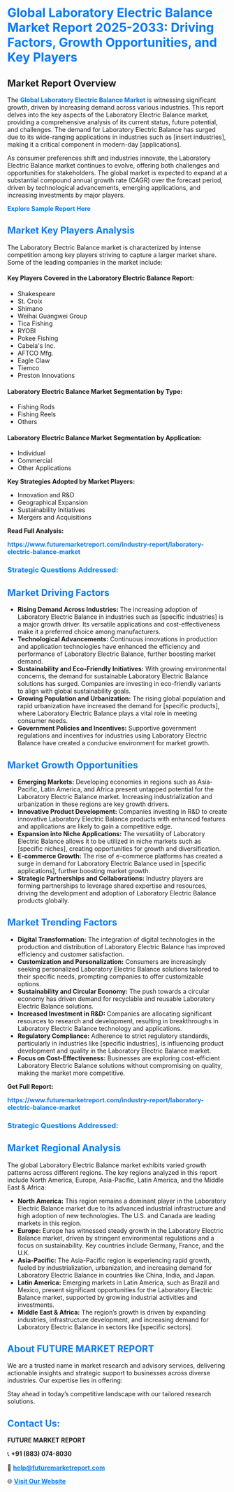 <h1 style="color: #007BFF;">Global Laboratory Electric Balance Market Report 2025-2033: Driving Factors, Growth Opportunities, and Key Players</h1>

<section id="overview">
<h2>Market Report Overview</h2>
<p>The <a href="https://www.futuremarketreport.com/industry-report/laboratory-electric-balance-market" style="color: #007BFF; text-decoration: none;"><strong>Global Laboratory Electric Balance Market</strong></a> is witnessing significant growth, driven by increasing demand across various industries. This report delves into the key aspects of the Laboratory Electric Balance market, providing a comprehensive analysis of its current status, future potential, and challenges. The demand for Laboratory Electric Balance has surged due to its wide-ranging applications in industries such as [insert industries], making it a critical component in modern-day [applications].</p>
<p>As consumer preferences shift and industries innovate, the Laboratory Electric Balance market continues to evolve, offering both challenges and opportunities for stakeholders. The global market is expected to expand at a substantial compound annual growth rate (CAGR) over the forecast period, driven by technological advancements, emerging applications, and increasing investments by major players.</p>
</section>

<section id="overview">
<p><a href="https://www.futuremarketreport.com/request-sample/reportId=32056" style="color: #007BFF; text-decoration: none;"><strong>Explore Sample Report Here</strong></a></p>
</section>

<section id="key-players">
<h2 style="color: #007BFF;">Market Key Players Analysis</h2>
<p>The Laboratory Electric Balance market is characterized by intense competition among key players striving to capture a larger market share. Some of the leading companies in the market include:</p>
<h4>Key Players Covered in the Laboratory Electric Balance Report:</h4>
<ul><li>Shakespeare</li><li>St. Croix</li><li>Shimano</li><li>Weihai Guangwei Group</li><li>Tica Fishing</li><li>RYOBI</li><li>Pokee Fishing</li><li>Cabela&#039;s Inc.</li><li>AFTCO Mfg.</li><li>Eagle Claw</li><li>Tiemco</li><li>Preston Innovations</li></ul>
<h4>Laboratory Electric Balance Market Segmentation by Type:</h4>
<ul><li>Fishing Rods</li><li>Fishing Reels</li><li>Others</li></ul>

<h4>Laboratory Electric Balance Market Segmentation by Application:</h4>
<ul><li>Individual</li><li>Commercial</li><li>Other Applications</li></ul>
<p><strong>Key Strategies Adopted by Market Players:</strong></p>
<ul>
<li>Innovation and R&D</li>
<li>Geographical Expansion</li>
<li>Sustainability Initiatives</li>
<li>Mergers and Acquisitions</li>
</ul>
</section>

<section>
<p><strong>Read Full Analysis: </strong></p><a href="https://www.futuremarketreport.com/industry-report/laboratory-electric-balance-market" style="color: #007BFF; text-decoration: none;"><strong>https://www.futuremarketreport.com/industry-report/laboratory-electric-balance-market</strong></a>
<h3 style="color: #007BFF;">Strategic Questions Addressed:</h3>
</section>

<section id="driving-factors">
<h2 style="color: #007BFF;">Market Driving Factors</h2>
<ul>
<li><strong>Rising Demand Across Industries:</strong> The increasing adoption of Laboratory Electric Balance in industries such as [specific industries] is a major growth driver. Its versatile applications and cost-effectiveness make it a preferred choice among manufacturers.</li>
<li><strong>Technological Advancements:</strong> Continuous innovations in production and application technologies have enhanced the efficiency and performance of Laboratory Electric Balance, further boosting market demand.</li>
<li><strong>Sustainability and Eco-Friendly Initiatives:</strong> With growing environmental concerns, the demand for sustainable Laboratory Electric Balance solutions has surged. Companies are investing in eco-friendly variants to align with global sustainability goals.</li>
<li><strong>Growing Population and Urbanization:</strong> The rising global population and rapid urbanization have increased the demand for [specific products], where Laboratory Electric Balance plays a vital role in meeting consumer needs.</li>
<li><strong>Government Policies and Incentives:</strong> Supportive government regulations and incentives for industries using Laboratory Electric Balance have created a conducive environment for market growth.</li>
</ul>
</section>

<section id="growth-opportunities">
<h2 style="color: #007BFF;">Market Growth Opportunities</h2>
<ul>
<li><strong>Emerging Markets:</strong> Developing economies in regions such as Asia-Pacific, Latin America, and Africa present untapped potential for the Laboratory Electric Balance market. Increasing industrialization and urbanization in these regions are key growth drivers.</li>
<li><strong>Innovative Product Development:</strong> Companies investing in R&D to create innovative Laboratory Electric Balance products with enhanced features and applications are likely to gain a competitive edge.</li>
<li><strong>Expansion into Niche Applications:</strong> The versatility of Laboratory Electric Balance allows it to be utilized in niche markets such as [specific niches], creating opportunities for growth and diversification.</li>
<li><strong>E-commerce Growth:</strong> The rise of e-commerce platforms has created a surge in demand for Laboratory Electric Balance used in [specific applications], further boosting market growth.</li>
<li><strong>Strategic Partnerships and Collaborations:</strong> Industry players are forming partnerships to leverage shared expertise and resources, driving the development and adoption of Laboratory Electric Balance products globally.</li>
</ul>
</section>

<section id="trending-factors">
<h2 style="color: #007BFF;">Market Trending Factors</h2>
<ul>
<li><strong>Digital Transformation:</strong> The integration of digital technologies in the production and distribution of Laboratory Electric Balance has improved efficiency and customer satisfaction.</li>
<li><strong>Customization and Personalization:</strong> Consumers are increasingly seeking personalized Laboratory Electric Balance solutions tailored to their specific needs, prompting companies to offer customizable options.</li>
<li><strong>Sustainability and Circular Economy:</strong> The push towards a circular economy has driven demand for recyclable and reusable Laboratory Electric Balance solutions.</li>
<li><strong>Increased Investment in R&D:</strong> Companies are allocating significant resources to research and development, resulting in breakthroughs in Laboratory Electric Balance technology and applications.</li>
<li><strong>Regulatory Compliance:</strong> Adherence to strict regulatory standards, particularly in industries like [specific industries], is influencing product development and quality in the Laboratory Electric Balance market.</li>
<li><strong>Focus on Cost-Effectiveness:</strong> Businesses are exploring cost-efficient Laboratory Electric Balance solutions without compromising on quality, making the market more competitive.</li>
</ul>
</section>

<section>
<p><strong>Get Full Report: </strong></p><a href="https://www.futuremarketreport.com/industry-report/laboratory-electric-balance-market" style="color: #007BFF; text-decoration: none;"><strong>https://www.futuremarketreport.com/industry-report/laboratory-electric-balance-market</strong></a>
<h3 style="color: #007BFF;">Strategic Questions Addressed:</h3>
</section>


<section id="regional-analysis">
<h2 style="color: #007BFF;">Market Regional Analysis</h2>
<p>The global Laboratory Electric Balance market exhibits varied growth patterns across different regions. The key regions analyzed in this report include North America, Europe, Asia-Pacific, Latin America, and the Middle East & Africa:</p>
<ul>
<li><strong>North America:</strong> This region remains a dominant player in the Laboratory Electric Balance market due to its advanced industrial infrastructure and high adoption of new technologies. The U.S. and Canada are leading markets in this region.</li>
<li><strong>Europe:</strong> Europe has witnessed steady growth in the Laboratory Electric Balance market, driven by stringent environmental regulations and a focus on sustainability. Key countries include Germany, France, and the U.K.</li>
<li><strong>Asia-Pacific:</strong> The Asia-Pacific region is experiencing rapid growth, fueled by industrialization, urbanization, and increasing demand for Laboratory Electric Balance in countries like China, India, and Japan.</li>
<li><strong>Latin America:</strong> Emerging markets in Latin America, such as Brazil and Mexico, present significant opportunities for the Laboratory Electric Balance market, supported by growing industrial activities and investments.</li>
<li><strong>Middle East & Africa:</strong> The region’s growth is driven by expanding industries, infrastructure development, and increasing demand for Laboratory Electric Balance in sectors like [specific sectors].</li>
</ul>
</section>

<footer>
<h2 style="color: #007BFF;">About FUTURE MARKET REPORT</h2>
<p>We are a trusted name in market research and advisory services, delivering actionable insights and strategic support to businesses across diverse industries. Our expertise lies in offering:</p>

<p>Stay ahead in today’s competitive landscape with our tailored research solutions.</p>

<h2 style="color: #007BFF;">Contact Us:</h2>
<p><strong>FUTURE MARKET REPORT</strong></p>
<p>📞 <strong>+91 (883) 074-8030</strong></p>
<p>📧 <strong><a href="mailto:help@futuremarketreport.com" style="color: #007BFF;">help@futuremarketreport.com</a></strong></p>
<p>🌐 <strong><a href="https://www.futuremarketreport.com/" style="color: #007BFF;">Visit Our Website</a></strong></p>
</footer>